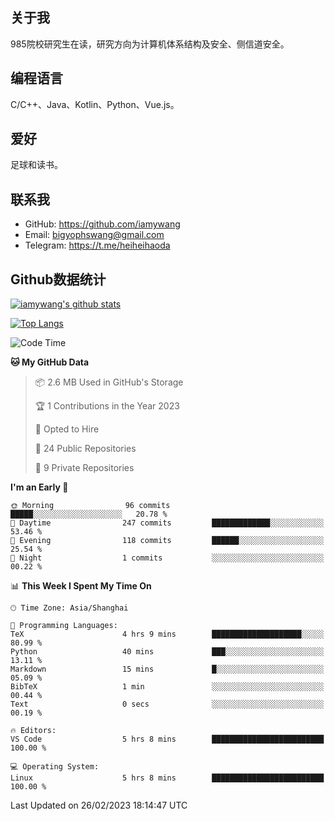 ## 关于我

985院校研究生在读，研究方向为计算机体系结构及安全、侧信道安全。

## 编程语言

C/C++、Java、Kotlin、Python、Vue.js。

## 爱好

足球和读书。

## 联系我

- GitHub: https://github.com/iamywang
- Email: bigyophswang@gmail.com
- Telegram: https://t.me/heiheihaoda

## Github数据统计

[![iamywang's github stats](https://github-readme-stats.vercel.app/api?username=iamywang&count_private=true&show_icons=true)]()

[![Top Langs](https://github-readme-stats.vercel.app/api/top-langs/?username=iamywang&layout=compact)]()

<!--START_SECTION:waka-->
![Code Time](http://img.shields.io/badge/Code%20Time-738%20hrs%2029%20mins-blue)

**🐱 My GitHub Data** 

> 📦 2.6 MB Used in GitHub's Storage 
 > 
> 🏆 1 Contributions in the Year 2023
 > 
> 💼 Opted to Hire
 > 
> 📜 24 Public Repositories 
 > 
> 🔑 9 Private Repositories 
 > 
**I'm an Early 🐤** 

```text
🌞 Morning                96 commits          █████░░░░░░░░░░░░░░░░░░░░   20.78 % 
🌆 Daytime                247 commits         █████████████░░░░░░░░░░░░   53.46 % 
🌃 Evening                118 commits         ██████░░░░░░░░░░░░░░░░░░░   25.54 % 
🌙 Night                  1 commits           ░░░░░░░░░░░░░░░░░░░░░░░░░   00.22 % 
```


📊 **This Week I Spent My Time On** 

```text
🕑︎ Time Zone: Asia/Shanghai

💬 Programming Languages: 
TeX                      4 hrs 9 mins        ████████████████████░░░░░   80.99 % 
Python                   40 mins             ███░░░░░░░░░░░░░░░░░░░░░░   13.11 % 
Markdown                 15 mins             █░░░░░░░░░░░░░░░░░░░░░░░░   05.09 % 
BibTeX                   1 min               ░░░░░░░░░░░░░░░░░░░░░░░░░   00.44 % 
Text                     0 secs              ░░░░░░░░░░░░░░░░░░░░░░░░░   00.19 % 

🔥 Editors: 
VS Code                  5 hrs 8 mins        █████████████████████████   100.00 % 

💻 Operating System: 
Linux                    5 hrs 8 mins        █████████████████████████   100.00 % 
```


 Last Updated on 26/02/2023 18:14:47 UTC
<!--END_SECTION:waka-->
